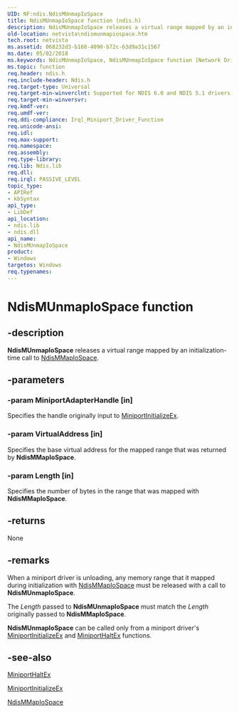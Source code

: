 ```yaml
---
UID: NF:ndis.NdisMUnmapIoSpace
title: NdisMUnmapIoSpace function (ndis.h)
description: NdisMUnmapIoSpace releases a virtual range mapped by an initialization-time call to NdisMMapIoSpace.
old-location: netvista\ndismunmapiospace.htm
tech.root: netvista
ms.assetid: 068232d3-b160-4090-b72c-63d9a31c1567
ms.date: 05/02/2018
ms.keywords: NdisMUnmapIoSpace, NdisMUnmapIoSpace function [Network Drivers Starting with Windows Vista], miniport_memory_mapped_ref_b10c4068-0218-4349-8d87-5a9d9a32aac7.xml, ndis/NdisMUnmapIoSpace, netvista.ndismunmapiospace
ms.topic: function
req.header: ndis.h
req.include-header: Ndis.h
req.target-type: Universal
req.target-min-winverclnt: Supported for NDIS 6.0 and NDIS 5.1 drivers (see    NdisMUnmapIoSpace (NDIS 5.1)) in   Windows Vista. Supported for NDIS 5.1 drivers (see    NdisMUnmapIoSpace (NDIS 5.1)) in   Windows XP.
req.target-min-winversvr: 
req.kmdf-ver: 
req.umdf-ver: 
req.ddi-compliance: Irql_Miniport_Driver_Function
req.unicode-ansi: 
req.idl: 
req.max-support: 
req.namespace: 
req.assembly: 
req.type-library: 
req.lib: Ndis.lib
req.dll: 
req.irql: PASSIVE_LEVEL
topic_type:
- APIRef
- kbSyntax
api_type:
- LibDef
api_location:
- ndis.lib
- ndis.dll
api_name:
- NdisMUnmapIoSpace
product:
- Windows
targetos: Windows
req.typenames: 
---
```


# NdisMUnmapIoSpace function


## -description


<b>NdisMUnmapIoSpace</b> releases a virtual range mapped by an initialization-time call to 
  <a href="https://docs.microsoft.com/windows-hardware/drivers/devtest/ndis-ndismmapiospace">NdisMMapIoSpace</a>.


## -parameters




### -param MiniportAdapterHandle [in]

Specifies the handle originally input to 
     <a href="https://docs.microsoft.com/windows-hardware/drivers/ddi/content/ndis/nc-ndis-miniport_initialize">MiniportInitializeEx</a>.


### -param VirtualAddress [in]

Specifies the base virtual address for the mapped range that was returned by 
     <b>NdisMMapIoSpace</b>.


### -param Length [in]

Specifies the number of bytes in the range that was mapped with 
     <b>NdisMMapIoSpace</b>.


## -returns



None




## -remarks



When a miniport driver is unloading, any memory range that it mapped during initialization with 
    <a href="https://docs.microsoft.com/windows-hardware/drivers/devtest/ndis-ndismmapiospace">NdisMMapIoSpace</a> must be released with a
    call to 
    <b>NdisMUnmapIoSpace</b>.

The 
    <i>Length</i> passed to 
    <b>NdisMUnmapIoSpace</b> must match the 
    <i>Length</i> originally passed to 
    <b>NdisMMapIoSpace</b>.

<b>NdisMUnmapIoSpace</b> can be called only from a miniport driver's 
    <a href="https://docs.microsoft.com/windows-hardware/drivers/ddi/content/ndis/nc-ndis-miniport_initialize">MiniportInitializeEx</a> and 
    <a href="https://docs.microsoft.com/windows-hardware/drivers/ddi/content/ndis/nc-ndis-miniport_halt">MiniportHaltEx</a> functions.




## -see-also




<a href="https://docs.microsoft.com/windows-hardware/drivers/ddi/content/ndis/nc-ndis-miniport_halt">MiniportHaltEx</a>



<a href="https://docs.microsoft.com/windows-hardware/drivers/ddi/content/ndis/nc-ndis-miniport_initialize">MiniportInitializeEx</a>



<a href="https://docs.microsoft.com/windows-hardware/drivers/devtest/ndis-ndismmapiospace">NdisMMapIoSpace</a>
 

 


